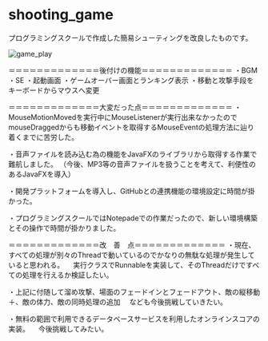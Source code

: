 # shooting_game

プログラミングスクールで作成した簡易シューティングを改良したものです。

![game_play](https://user-images.githubusercontent.com/114842913/196159465-96540f56-f025-49bf-b39c-de4aff9d9534.jpg)

＝＝＝＝＝＝＝＝＝＝＝＝＝後付けの機能＝＝＝＝＝＝＝＝＝＝＝＝＝
・BGM
・SE
・起動画面
・ゲームオーバー画面とランキング表示
・移動と攻撃手段をキーボードからマウスへ変更

＝＝＝＝＝＝＝＝＝＝＝＝＝大変だった点＝＝＝＝＝＝＝＝＝＝＝＝＝
・MouseMotionMovedを実行中にMouseListenerが実行出来なかったので
  mouseDraggedからも移動イベントを取得するMouseEventの処理方法に辿り着くまでに苦労した。

・音声ファイルを読み込む為の機能をJavaFXのライブラリから取得する作業で難航しました。
（今後、MP3等の音声ファイルを扱うことを考えて、利便性のあるJavaFXを導入）

・開発プラットフォームを導入し、GitHubとの連携機能の環境設定に時間が掛かった。

・プログラミングスクールではNotepadeでの作業だったので、新しい環境構築とその操作で時間が掛かりました。

＝＝＝＝＝＝＝＝＝＝＝＝＝改　善　点＝＝＝＝＝＝＝＝＝＝＝＝＝
・現在、すべての処理が別々のThreadで動いているのでかなりの無駄な処理が発生していると思われる。
　実行クラスでRunnableを実装して、そのThreadだけですべての処理を行えるか検証したい。

・上記に付随して溜め攻撃、場面のフェードインとフェードアウト、敵の縦移動＋、敵の体力、敵の同時処理の追加
　なども今後挑戦していきたい。

・無料の範囲で利用できるデータベースサービスを利用したオンラインスコアの実装。
　今後挑戦してみたい。
